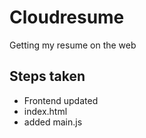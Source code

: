 # Cloudresume
Getting my resume on the web 

## Steps taken
- Frontend updated
- index.html
- added main.js 

